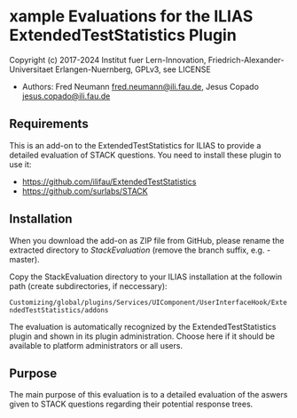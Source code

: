 xample Evaluations for the ILIAS ExtendedTestStatistics Plugin
===============================================================

Copyright (c) 2017-2024 Institut fuer Lern-Innovation, Friedrich-Alexander-Universitaet Erlangen-Nuernberg, GPLv3, see LICENSE

- Authors:   Fred Neumann <fred.neumann@ili.fau.de>, Jesus Copado <jesus.copado@ili.fau.de>


Requirements
------------

This is an add-on to the ExtendedTestStatistics for ILIAS to provide a detailed evaluation of STACK questions. You need to install these plugin to use it:
* https://github.com/ilifau/ExtendedTestStatistics
* https://github.com/surlabs/STACK

Installation
------------

When you download the add-on as ZIP file from GitHub, please rename the extracted directory to *StackEvaluation*
(remove the branch suffix, e.g. -master).

Copy the StackEvaluation directory to your ILIAS installation at the followin path
(create subdirectories, if neccessary): 

`Customizing/global/plugins/Services/UIComponent/UserInterfaceHook/ExtendedTestStatistics/addons`

The evaluation is automatically recognized by the ExtendedTestStatistics plugin and shown in its plugin
administration. Choose here if it should be available to platform administrators or all users.

Purpose
-------

The main purpose of this evaluation is to a detailed evaluation of the aswers given to STACK questions regarding their potential response trees. 
